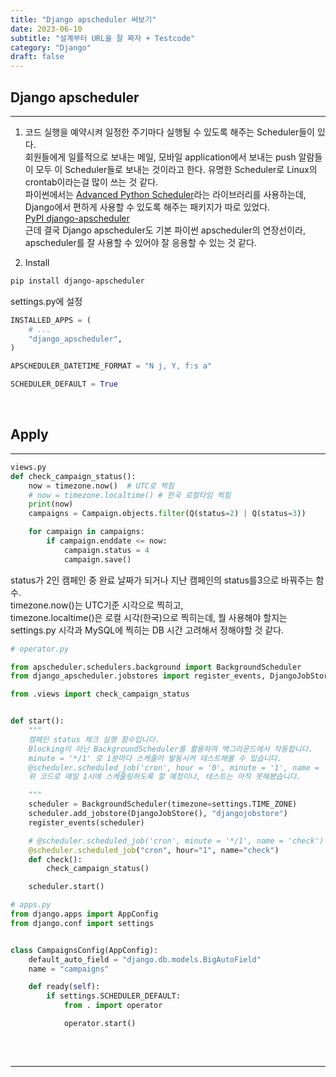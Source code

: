 ```yaml
---
title: "Django apscheduler 써보기"
date: 2023-06-10
subtitle: "설계부터 URL을 잘 짜자 + Testcode"
category: "Django"
draft: false
---
```


## Django apscheduler

---

1. 코드 실행을 예약시켜 일정한 주기마다 실행될 수 있도록 해주는 Scheduler들이 있다.  
   회원들에게 일률적으로 보내는 메일, 모바일 application에서 보내는 push 알람들이 모두 이 Scheduler들로 보내는 것이라고 한다. 유명한 Scheduler로 Linux의 crontab이라는걸 많이 쓰는 것 같다.  
   파이썬에서는 [Advanced Python Scheduler](https://apscheduler.readthedocs.io/en/3.x/userguide.html)라는 라이브러리를 사용하는데, Django에서 편하게 사용할 수 있도록 해주는 패키지가 따로 있었다.  
    [PyPI django-apscheduler](https://pypi.org/project/django-apscheduler/)  
    근데 결국 Django apscheduler도 기본 파이썬 apscheduler의 연장선이라, apscheduler를 잘 사용할 수 있어야 잘 응용할 수 있는 것 같다.

2. Install

```bash
pip install django-apscheduler
```

settings.py에 설정

```python
INSTALLED_APPS = (
    # ...
    "django_apscheduler",
)

APSCHEDULER_DATETIME_FORMAT = "N j, Y, f:s a"

SCHEDULER_DEFAULT = True
```

<br/>

## Apply

---

```python
views.py
def check_campaign_status():
    now = timezone.now()  # UTC로 찍힘
    # now = timezone.localtime() # 한국 로컬타임 찍힘
    print(now)
    campaigns = Campaign.objects.filter(Q(status=2) | Q(status=3))

    for campaign in campaigns:
        if campaign.enddate <= now:
            campaign.status = 4
            campaign.save()
```

status가 2인 캠페인 중 완료 날짜가 되거나 지난 캠페인의 status를3으로 바꿔주는 함수.  
timezone.now()는 UTC기준 시각으로 찍히고,  
timezone.localtime()은 로컬 시각(한국)으로 찍히는데, 뭘 사용해야 할지는  
settings.py 시각과 MySQL에 찍히는 DB 시간 고려해서 정해야할 것 같다.

```python
# operator.py

from apscheduler.schedulers.background import BackgroundScheduler
from django_apscheduler.jobstores import register_events, DjangoJobStore

from .views import check_campaign_status


def start():
    """
    캠페인 status 체크 실행 함수입니다.
    Blocking이 아닌 BackgroundScheduler를 활용하여 백그라운드에서 작동합니다.
    minute = '*/1' 로 1분마다 스케줄러 발동시켜 테스트해볼 수 있습니다.
    @scheduler.scheduled_job('cron', hour = '0', minute = '1', name = 'check')
    위 코드로 매일 1시에 스케줄링하도록 할 예정이나, 테스트는 아직 못해봤습니다.

    """
    scheduler = BackgroundScheduler(timezone=settings.TIME_ZONE)
    scheduler.add_jobstore(DjangoJobStore(), "djangojobstore")
    register_events(scheduler)

    # @scheduler.scheduled_job('cron', minute = '*/1', name = 'check')
    @scheduler.scheduled_job("cron", hour="1", name="check")
    def check():
        check_campaign_status()

    scheduler.start()
```

```python
# apps.py
from django.apps import AppConfig
from django.conf import settings


class CampaignsConfig(AppConfig):
    default_auto_field = "django.db.models.BigAutoField"
    name = "campaigns"

    def ready(self):
        if settings.SCHEDULER_DEFAULT:
            from . import operator

            operator.start()
```

<br/>

##

---

<br/>
